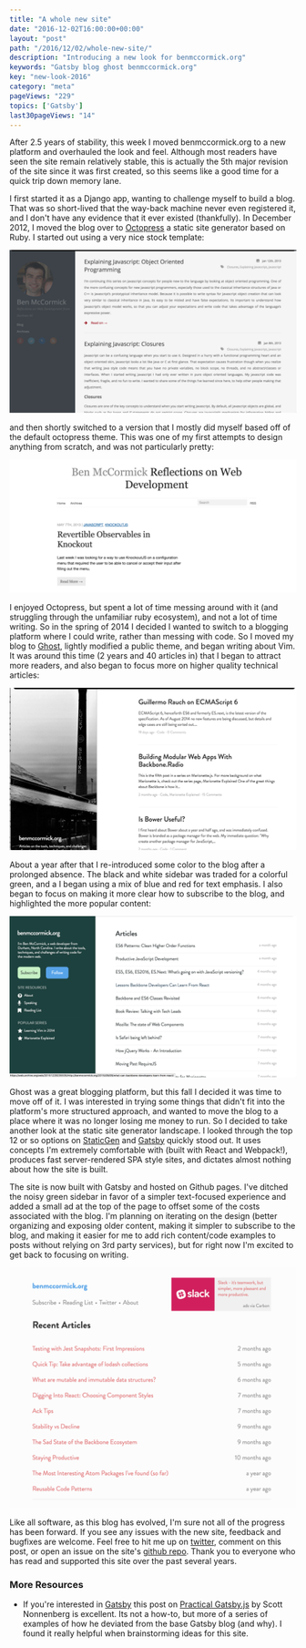 ```yaml
---
title: "A whole new site"
date: "2016-12-02T16:00:00+00:00"
layout: "post"
path: "/2016/12/02/whole-new-site/"
description: "Introducing a new look for benmccormick.org"
keywords: "Gatsby blog ghost benmccormick.org"
key: "new-look-2016"
category: "meta"
pageViews: "229"
topics: ['Gatsby']
last30pageViews: "14"
---
```


After 2.5 years of stability, this week I moved benmccormick.org to a new platform and overhauled the look and feel. Although most readers have seen the site remain relatively stable, this is actually the 5th major revision of the site since it was first created, so this seems like a good time for a quick trip down memory lane.

I first started it as a Django app, wanting to challenge myself to build a blog.  That was so short-lived that the way-back machine never even registered it, and I don't have any evidence that it ever existed (thankfully).  In December 2012, I moved the blog over to [Octopress](http://octopress.org/) a static site generator based on Ruby.  I started out using a very nice stock template:

<img src="oldsite1.png" class="full-width">

and then shortly switched to a version that I mostly did myself based off of the default octopress theme.  This was one of my first attempts to design anything from scratch, and was not particularly pretty:

<img src="oldsite2.png" class="full-width">

I enjoyed Octopress, but spent a lot of time messing around with it (and struggling through the unfamiliar ruby ecosystem), and not a lot of time writing.  So in the spring of 2014 I decided I wanted to switch to a blogging platform where I could write, rather than messing with code.  So I moved my blog to [Ghost](https://ghost.org/), lightly modified a public theme, and began writing about Vim.  It was around this time (2 years and 40 articles in) that I began to attract more readers, and also began to focus more on higher quality technical articles:

<img src="oldsite3.png" class="full-width">

About a year after that I re-introduced some color to the blog after a prolonged absence. The black and white sidebar was traded for a colorful green, and a I began using a mix of blue and red for text emphasis. I also began to focus on making it more clear how to subscribe to the blog, and highlighted the more popular content:

<img src="oldsite4.png" class="full-width">

Ghost was a great blogging platform, but this fall I decided it was time to move off of it.  I was interested in trying some things that didn't fit into the platform's more structured approach, and wanted to move the blog to a place where it was no longer losing me money to run.  So I decided to take another look at the static site generator landscape. I looked through the top 12 or so options on [StaticGen](https://www.staticgen.com/) and [Gatsby](https://github.com/gatsbyjs/gatsby) quickly stood out.  It uses concepts I'm extremely comfortable with (built with React and Webpack!), produces fast server-rendered SPA style sites, and dictates almost nothing about how the site is built.

The site is now built with Gatsby and hosted on Github pages.  I've ditched the noisy green sidebar in favor of a simpler text-focused experience and added a small ad at the top of the page to offset some of the costs associated with the blog.  I'm planning on iterating on the design (better organizing and exposing older content, making it simpler to subscribe to the blog, and making it easier for me to add rich content/code examples to posts without relying on 3rd party services), but for right now I'm excited to get back to focusing on writing.

<img src="current_site.png" class="full-width">

Like all software, as this blog has evolved, I'm sure not all of the progress has been forward.  If you see any issues with the new site, feedback and bugfixes are welcome.  Feel free to hit me up on [twitter](https://twitter.com/ben336), comment on this post, or open an issue on the site's [github repo](https://github.com/benmccormick/benmccormickorg/issues).  Thank you to everyone who has read and supported this site over the past several years.

### More Resources

- If you're interested in [Gatsby](https://github.com/gatsbyjs/gatsby) this post on [Practical Gatsby.js](https://blog.scottnonnenberg.com/practical-gatsby-js/) by Scott Nonnenberg is excellent.  Its not a how-to, but more of a series of examples of how he deviated from the base Gatsby blog (and why).  I found it really helpful when brainstorming ideas for this site.
